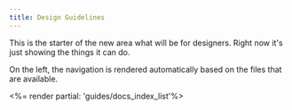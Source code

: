 ```yaml
---
title: Design Guidelines
---
```


This is the starter of the new area what will be for designers. Right now it's just showing the things it can do.

On the left, the navigation is rendered automatically based on the files that are available.

<div>
  <%= render partial: 'guides/docs_index_list'%>
</div>
